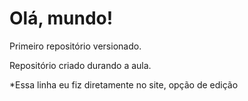 # Olá, mundo!
 Primeiro repositório versionado.

 Repositório criado durando a aula.

*Essa linha eu fiz diretamente no site, opção de edição 
